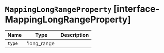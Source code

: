 # `MappingLongRangeProperty` [interface-MappingLongRangeProperty]

| Name | Type | Description |
| - | - | - |
| `type` | 'long_range' | &nbsp; |
